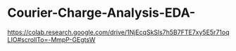 # Courier-Charge-Analysis-EDA-
https://colab.research.google.com/drive/1NjEcqSkSls7h5B7FTE7xy5E5r71oqLIO#scrollTo=-MmpP-GEgtsW
